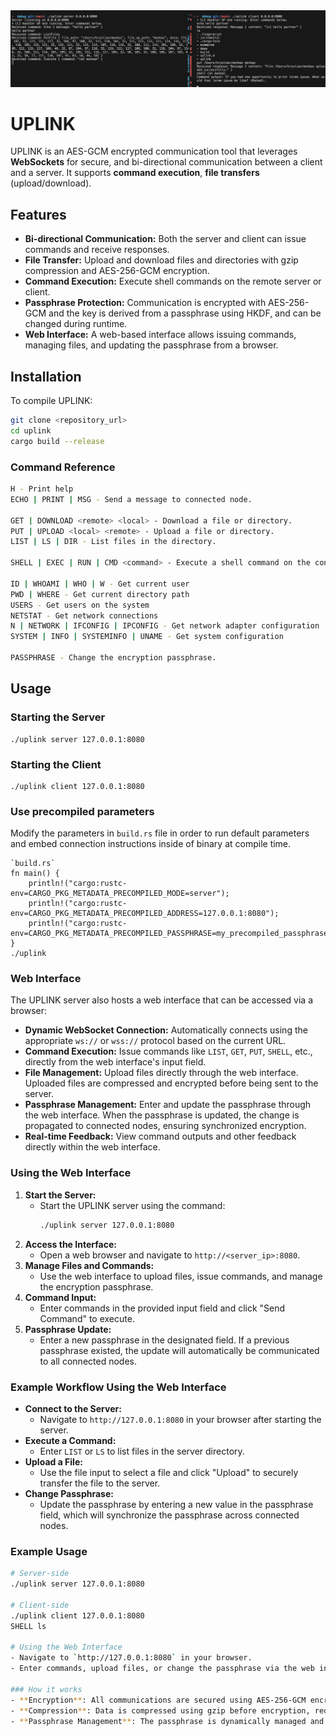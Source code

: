 <img src="https://raw.githubusercontent.com/krystianbajno/krystianbajno/main/img/uplink.png"/>


# UPLINK

UPLINK is an AES-GCM encrypted communication tool that leverages **WebSockets** for secure, and bi-directional communication between a client and a server. It supports **command execution**, **file transfers** (upload/download).

## Features

- **Bi-directional Communication:** Both the server and client can issue commands and receive responses.
- **File Transfer:** Upload and download files and directories with gzip compression and AES-256-GCM encryption.
- **Command Execution:** Execute shell commands on the remote server or client.
- **Passphrase Protection:** Communication is encrypted with AES-256-GCM and the key is derived from a passphrase using HKDF, and can be changed during runtime.
- **Web Interface:** A web-based interface allows issuing commands, managing files, and updating the passphrase from a browser.

## Installation

To compile UPLINK:

```sh
git clone <repository_url>
cd uplink
cargo build --release
```

### Command Reference
```bash
H - Print help
ECHO | PRINT | MSG - Send a message to connected node.

GET | DOWNLOAD <remote> <local> - Download a file or directory.
PUT | UPLOAD <local> <remote> - Upload a file or directory.
LIST | LS | DIR - List files in the directory.

SHELL | EXEC | RUN | CMD <command> - Execute a shell command on the connected node.

ID | WHOAMI | WHO | W - Get current user
PWD | WHERE - Get current directory path
USERS - Get users on the system
NETSTAT - Get network connections
N | NETWORK | IFCONFIG | IPCONFIG - Get network adapter configuration
SYSTEM | INFO | SYSTEMINFO | UNAME - Get system configuration

PASSPHRASE - Change the encryption passphrase.
```

## Usage
### Starting the Server
```
./uplink server 127.0.0.1:8080
```
### Starting the Client
```
./uplink client 127.0.0.1:8080
```

### Use precompiled parameters
Modify the parameters in `build.rs` file in order to run default parameters and embed connection instructions inside of binary at compile time.
```
`build.rs`
fn main() {
    println!("cargo:rustc-env=CARGO_PKG_METADATA_PRECOMPILED_MODE=server");
    println!("cargo:rustc-env=CARGO_PKG_METADATA_PRECOMPILED_ADDRESS=127.0.0.1:8080");
    println!("cargo:rustc-env=CARGO_PKG_METADATA_PRECOMPILED_PASSPHRASE=my_precompiled_passphrase");
}
./uplink
```

### Web Interface
The UPLINK server also hosts a web interface that can be accessed via a browser:

- **Dynamic WebSocket Connection:** Automatically connects using the appropriate `ws://` or `wss://` protocol based on the current URL.
- **Command Execution:** Issue commands like `LIST`, `GET`, `PUT`, `SHELL`, etc., directly from the web interface's input field.
- **File Management:** Upload files directly through the web interface. Uploaded files are compressed and encrypted before being sent to the server.
- **Passphrase Management:** Enter and update the passphrase through the web interface. When the passphrase is updated, the change is propagated to connected nodes, ensuring synchronized encryption.
- **Real-time Feedback:** View command outputs and other feedback directly within the web interface.

### Using the Web Interface

1. **Start the Server:** 
   - Start the UPLINK server using the command:
     ```sh
     ./uplink server 127.0.0.1:8080
     ```
2. **Access the Interface:** 
   - Open a web browser and navigate to `http://<server_ip>:8080`.
3. **Manage Files and Commands:**
   - Use the web interface to upload files, issue commands, and manage the encryption passphrase.
4. **Command Input:**
   - Enter commands in the provided input field and click "Send Command" to execute.
5. **Passphrase Update:**
   - Enter a new passphrase in the designated field. If a previous passphrase existed, the update will automatically be communicated to all connected nodes.

### Example Workflow Using the Web Interface

- **Connect to the Server:**
  - Navigate to `http://127.0.0.1:8080` in your browser after starting the server.
- **Execute a Command:**
  - Enter `LIST` or `LS` to list files in the server directory.
- **Upload a File:**
  - Use the file input to select a file and click "Upload" to securely transfer the file to the server.
- **Change Passphrase:**
  - Update the passphrase by entering a new value in the passphrase field, which will synchronize the passphrase across connected nodes.

### Example Usage

```sh
# Server-side
./uplink server 127.0.0.1:8080

# Client-side
./uplink client 127.0.0.1:8080
SHELL ls

# Using the Web Interface
- Navigate to `http://127.0.0.1:8080` in your browser.
- Enter commands, upload files, or change the passphrase via the web interface.

### How it works
- **Encryption**: All communications are secured using AES-256-GCM encryption.
- **Compression**: Data is compressed using gzip before encryption, reducing transmission size.
- **Passphrase Management**: The passphrase is dynamically managed and can be updated during a session. Updates are automatically synchronized across connected nodes.